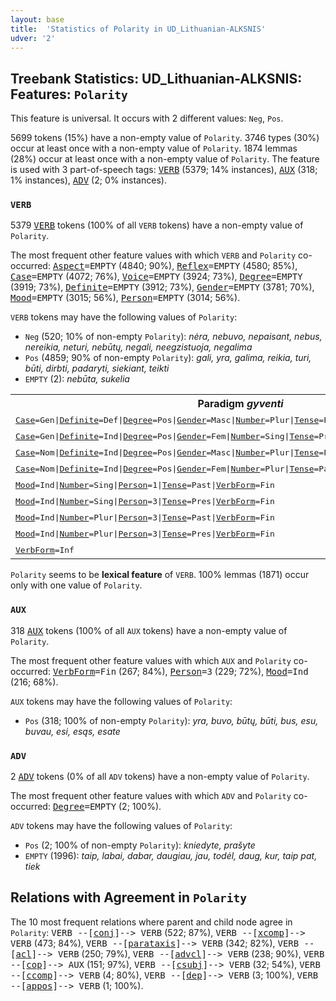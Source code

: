 ```yaml
---
layout: base
title:  'Statistics of Polarity in UD_Lithuanian-ALKSNIS'
udver: '2'
---
```


## Treebank Statistics: UD_Lithuanian-ALKSNIS: Features: `Polarity`

This feature is universal.
It occurs with 2 different values: `Neg`, `Pos`.

5699 tokens (15%) have a non-empty value of `Polarity`.
3746 types (30%) occur at least once with a non-empty value of `Polarity`.
1874 lemmas (28%) occur at least once with a non-empty value of `Polarity`.
The feature is used with 3 part-of-speech tags: <tt><a href="lt_alksnis-pos-VERB.html">VERB</a></tt> (5379; 14% instances), <tt><a href="lt_alksnis-pos-AUX.html">AUX</a></tt> (318; 1% instances), <tt><a href="lt_alksnis-pos-ADV.html">ADV</a></tt> (2; 0% instances).

### `VERB`

5379 <tt><a href="lt_alksnis-pos-VERB.html">VERB</a></tt> tokens (100% of all `VERB` tokens) have a non-empty value of `Polarity`.

The most frequent other feature values with which `VERB` and `Polarity` co-occurred: <tt><a href="lt_alksnis-feat-Aspect.html">Aspect</a></tt><tt>=EMPTY</tt> (4840; 90%), <tt><a href="lt_alksnis-feat-Reflex.html">Reflex</a></tt><tt>=EMPTY</tt> (4580; 85%), <tt><a href="lt_alksnis-feat-Case.html">Case</a></tt><tt>=EMPTY</tt> (4072; 76%), <tt><a href="lt_alksnis-feat-Voice.html">Voice</a></tt><tt>=EMPTY</tt> (3924; 73%), <tt><a href="lt_alksnis-feat-Degree.html">Degree</a></tt><tt>=EMPTY</tt> (3919; 73%), <tt><a href="lt_alksnis-feat-Definite.html">Definite</a></tt><tt>=EMPTY</tt> (3912; 73%), <tt><a href="lt_alksnis-feat-Gender.html">Gender</a></tt><tt>=EMPTY</tt> (3781; 70%), <tt><a href="lt_alksnis-feat-Mood.html">Mood</a></tt><tt>=EMPTY</tt> (3015; 56%), <tt><a href="lt_alksnis-feat-Person.html">Person</a></tt><tt>=EMPTY</tt> (3014; 56%).

`VERB` tokens may have the following values of `Polarity`:

* `Neg` (520; 10% of non-empty `Polarity`): <em>nėra, nebuvo, nepaisant, nebus, nereikia, neturi, nebūtų, negali, neegzistuoja, negalima</em>
* `Pos` (4859; 90% of non-empty `Polarity`): <em>gali, yra, galima, reikia, turi, būti, dirbti, padaryti, siekiant, teikti</em>
* `EMPTY` (2): <em>nebūta, sukelia</em>

<table>
  <tr><th>Paradigm <i>gyventi</i></th><th><tt>Pos</tt></th><th><tt>Neg</tt></th></tr>
  <tr><td><tt><tt><a href="lt_alksnis-feat-Case.html">Case</a></tt><tt>=Gen</tt>|<tt><a href="lt_alksnis-feat-Definite.html">Definite</a></tt><tt>=Def</tt>|<tt><a href="lt_alksnis-feat-Degree.html">Degree</a></tt><tt>=Pos</tt>|<tt><a href="lt_alksnis-feat-Gender.html">Gender</a></tt><tt>=Masc</tt>|<tt><a href="lt_alksnis-feat-Number.html">Number</a></tt><tt>=Plur</tt>|<tt><a href="lt_alksnis-feat-Tense.html">Tense</a></tt><tt>=Pres</tt>|<tt><a href="lt_alksnis-feat-VerbForm.html">VerbForm</a></tt><tt>=Part</tt>|<tt><a href="lt_alksnis-feat-Voice.html">Voice</a></tt><tt>=Pass</tt></tt></td><td><em>gyvenamųjų</em></td><td></td></tr>
  <tr><td><tt><tt><a href="lt_alksnis-feat-Case.html">Case</a></tt><tt>=Gen</tt>|<tt><a href="lt_alksnis-feat-Definite.html">Definite</a></tt><tt>=Ind</tt>|<tt><a href="lt_alksnis-feat-Degree.html">Degree</a></tt><tt>=Pos</tt>|<tt><a href="lt_alksnis-feat-Gender.html">Gender</a></tt><tt>=Fem</tt>|<tt><a href="lt_alksnis-feat-Number.html">Number</a></tt><tt>=Sing</tt>|<tt><a href="lt_alksnis-feat-Tense.html">Tense</a></tt><tt>=Pres</tt>|<tt><a href="lt_alksnis-feat-VerbForm.html">VerbForm</a></tt><tt>=Part</tt>|<tt><a href="lt_alksnis-feat-Voice.html">Voice</a></tt><tt>=Act</tt></tt></td><td><em>gyvenančios</em></td><td></td></tr>
  <tr><td><tt><tt><a href="lt_alksnis-feat-Case.html">Case</a></tt><tt>=Nom</tt>|<tt><a href="lt_alksnis-feat-Definite.html">Definite</a></tt><tt>=Ind</tt>|<tt><a href="lt_alksnis-feat-Degree.html">Degree</a></tt><tt>=Pos</tt>|<tt><a href="lt_alksnis-feat-Gender.html">Gender</a></tt><tt>=Masc</tt>|<tt><a href="lt_alksnis-feat-Number.html">Number</a></tt><tt>=Plur</tt>|<tt><a href="lt_alksnis-feat-Tense.html">Tense</a></tt><tt>=Pres</tt>|<tt><a href="lt_alksnis-feat-VerbForm.html">VerbForm</a></tt><tt>=Part</tt>|<tt><a href="lt_alksnis-feat-Voice.html">Voice</a></tt><tt>=Act</tt></tt></td><td><em>Gyvenantys</em></td><td></td></tr>
  <tr><td><tt><tt><a href="lt_alksnis-feat-Case.html">Case</a></tt><tt>=Nom</tt>|<tt><a href="lt_alksnis-feat-Definite.html">Definite</a></tt><tt>=Ind</tt>|<tt><a href="lt_alksnis-feat-Degree.html">Degree</a></tt><tt>=Pos</tt>|<tt><a href="lt_alksnis-feat-Gender.html">Gender</a></tt><tt>=Fem</tt>|<tt><a href="lt_alksnis-feat-Number.html">Number</a></tt><tt>=Plur</tt>|<tt><a href="lt_alksnis-feat-Tense.html">Tense</a></tt><tt>=Past</tt>|<tt><a href="lt_alksnis-feat-VerbForm.html">VerbForm</a></tt><tt>=Part</tt>|<tt><a href="lt_alksnis-feat-Voice.html">Voice</a></tt><tt>=Act</tt></tt></td><td></td><td><em>gyvenusios</em></td></tr>
  <tr><td><tt><tt><a href="lt_alksnis-feat-Mood.html">Mood</a></tt><tt>=Ind</tt>|<tt><a href="lt_alksnis-feat-Number.html">Number</a></tt><tt>=Sing</tt>|<tt><a href="lt_alksnis-feat-Person.html">Person</a></tt><tt>=1</tt>|<tt><a href="lt_alksnis-feat-Tense.html">Tense</a></tt><tt>=Past</tt>|<tt><a href="lt_alksnis-feat-VerbForm.html">VerbForm</a></tt><tt>=Fin</tt></tt></td><td><em>gyvenau</em></td><td></td></tr>
  <tr><td><tt><tt><a href="lt_alksnis-feat-Mood.html">Mood</a></tt><tt>=Ind</tt>|<tt><a href="lt_alksnis-feat-Number.html">Number</a></tt><tt>=Sing</tt>|<tt><a href="lt_alksnis-feat-Person.html">Person</a></tt><tt>=3</tt>|<tt><a href="lt_alksnis-feat-Tense.html">Tense</a></tt><tt>=Pres</tt>|<tt><a href="lt_alksnis-feat-VerbForm.html">VerbForm</a></tt><tt>=Fin</tt></tt></td><td><em>gyvena</em></td><td></td></tr>
  <tr><td><tt><tt><a href="lt_alksnis-feat-Mood.html">Mood</a></tt><tt>=Ind</tt>|<tt><a href="lt_alksnis-feat-Number.html">Number</a></tt><tt>=Plur</tt>|<tt><a href="lt_alksnis-feat-Person.html">Person</a></tt><tt>=3</tt>|<tt><a href="lt_alksnis-feat-Tense.html">Tense</a></tt><tt>=Past</tt>|<tt><a href="lt_alksnis-feat-VerbForm.html">VerbForm</a></tt><tt>=Fin</tt></tt></td><td><em>gyveno</em></td><td></td></tr>
  <tr><td><tt><tt><a href="lt_alksnis-feat-Mood.html">Mood</a></tt><tt>=Ind</tt>|<tt><a href="lt_alksnis-feat-Number.html">Number</a></tt><tt>=Plur</tt>|<tt><a href="lt_alksnis-feat-Person.html">Person</a></tt><tt>=3</tt>|<tt><a href="lt_alksnis-feat-Tense.html">Tense</a></tt><tt>=Pres</tt>|<tt><a href="lt_alksnis-feat-VerbForm.html">VerbForm</a></tt><tt>=Fin</tt></tt></td><td><em>gyvena</em></td><td></td></tr>
  <tr><td><tt><tt><a href="lt_alksnis-feat-VerbForm.html">VerbForm</a></tt><tt>=Inf</tt></tt></td><td><em>gyventi</em></td><td></td></tr>
</table>

`Polarity` seems to be **lexical feature** of `VERB`. 100% lemmas (1871) occur only with one value of `Polarity`.

### `AUX`

318 <tt><a href="lt_alksnis-pos-AUX.html">AUX</a></tt> tokens (100% of all `AUX` tokens) have a non-empty value of `Polarity`.

The most frequent other feature values with which `AUX` and `Polarity` co-occurred: <tt><a href="lt_alksnis-feat-VerbForm.html">VerbForm</a></tt><tt>=Fin</tt> (267; 84%), <tt><a href="lt_alksnis-feat-Person.html">Person</a></tt><tt>=3</tt> (229; 72%), <tt><a href="lt_alksnis-feat-Mood.html">Mood</a></tt><tt>=Ind</tt> (216; 68%).

`AUX` tokens may have the following values of `Polarity`:

* `Pos` (318; 100% of non-empty `Polarity`): <em>yra, buvo, būtų, būti, bus, esu, buvau, esi, esąs, esate</em>

### `ADV`

2 <tt><a href="lt_alksnis-pos-ADV.html">ADV</a></tt> tokens (0% of all `ADV` tokens) have a non-empty value of `Polarity`.

The most frequent other feature values with which `ADV` and `Polarity` co-occurred: <tt><a href="lt_alksnis-feat-Degree.html">Degree</a></tt><tt>=EMPTY</tt> (2; 100%).

`ADV` tokens may have the following values of `Polarity`:

* `Pos` (2; 100% of non-empty `Polarity`): <em>kniedyte, prašyte</em>
* `EMPTY` (1996): <em>taip, labai, dabar, daugiau, jau, todėl, daug, kur, taip pat, tiek</em>

## Relations with Agreement in `Polarity`

The 10 most frequent relations where parent and child node agree in `Polarity`:
<tt>VERB --[<tt><a href="lt_alksnis-dep-conj.html">conj</a></tt>]--> VERB</tt> (522; 87%),
<tt>VERB --[<tt><a href="lt_alksnis-dep-xcomp.html">xcomp</a></tt>]--> VERB</tt> (473; 84%),
<tt>VERB --[<tt><a href="lt_alksnis-dep-parataxis.html">parataxis</a></tt>]--> VERB</tt> (342; 82%),
<tt>VERB --[<tt><a href="lt_alksnis-dep-acl.html">acl</a></tt>]--> VERB</tt> (250; 79%),
<tt>VERB --[<tt><a href="lt_alksnis-dep-advcl.html">advcl</a></tt>]--> VERB</tt> (238; 90%),
<tt>VERB --[<tt><a href="lt_alksnis-dep-cop.html">cop</a></tt>]--> AUX</tt> (151; 97%),
<tt>VERB --[<tt><a href="lt_alksnis-dep-csubj.html">csubj</a></tt>]--> VERB</tt> (32; 54%),
<tt>VERB --[<tt><a href="lt_alksnis-dep-ccomp.html">ccomp</a></tt>]--> VERB</tt> (4; 80%),
<tt>VERB --[<tt><a href="lt_alksnis-dep-dep.html">dep</a></tt>]--> VERB</tt> (3; 100%),
<tt>VERB --[<tt><a href="lt_alksnis-dep-appos.html">appos</a></tt>]--> VERB</tt> (1; 100%).

